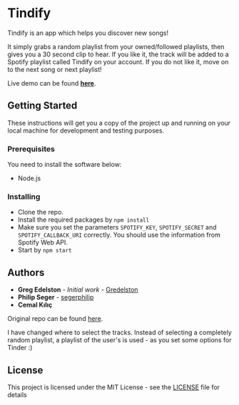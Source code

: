 # Tindify

Tindify is an app which helps you discover new songs! 

It simply grabs a random playlist from your owned/followed playlists, then gives you a 30 second clip to hear. If you like it, the track will be added to a Spotify playlist called Tindify on your account. If you do not like it, move on to the next song or next playlist!

Live demo can be found **[here](http://tindify.cemalkilic.net)**.


## Getting Started

These instructions will get you a copy of the project up and running on your local machine for development and testing purposes. 

### Prerequisites

You need to install the software below:

* Node.js


### Installing


* Clone the repo.
* Install the required packages by ``` npm install ```
* Make sure you set the parameters ``` SPOTIFY_KEY ```, ```SPOTIFY_SECRET``` and ```SPOTIFY_CALLBACK_URI``` correctly. You should use the information from Spotify Web API.
* Start by ```npm start```


## Authors

* **Greg Edelston** - *Initial work* - [Gredelston](https://github.com/Gredelston)
* **Philip Seger** - [segerphilip](https://github.com/segerphilip)
* **Cemal Kılıç**

Original repo can be found [here](https://github.com/Gredelston/Tindify/).

I have changed where to select the tracks. Instead of selecting a completely random playlist,
a playlist of the user's is used - as you set some options for Tinder :)


## License

This project is licensed under the MIT License - see the [LICENSE](LICENSE) file for details



